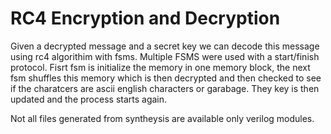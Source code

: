# RC4 Encryption and Decryption
Given a decrypted message and a secret key we can decode this message using rc4 algorithim with fsms. Multiple FSMS were used with a start/finish protocol.
Fisrt fsm is initialize the memory in one memory block, the next fsm shuffles this memory which is then decrypted and then checked to see if the charatcers are ascii english characters or garabage. They key is then updated and the process starts again.

Not all files generated from syntheysis are available only verilog modules.
